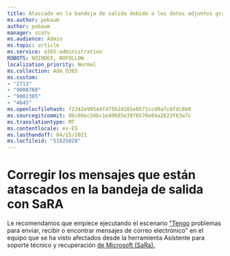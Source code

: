 ```yaml
---
title: Atascado en la bandeja de salida debido a los datos adjuntos grandes
ms.author: pebaum
author: pebaum
manager: scotv
ms.audience: Admin
ms.topic: article
ms.service: o365-administration
ROBOTS: NOINDEX, NOFOLLOW
localization_priority: Normal
ms.collection: Adm_O365
ms.custom:
- "2713"
- "9000768"
- "9002385"
- "4645"
ms.openlocfilehash: f2342e99544f475b24181e0571ccd0a7c6fdc8b0
ms.sourcegitcommit: 8bc60ec34bc1e40685e3976576e04a2623f63a7c
ms.translationtype: MT
ms.contentlocale: es-ES
ms.lasthandoff: 04/15/2021
ms.locfileid: "51825028"
---
```

# <a name="fix-messages-that-are-stuck-in-the-outbox-with-sara"></a>Corregir los mensajes que están atascados en la bandeja de salida con SaRA

Le recomendamos que empiece ejecutando el escenario ["Tengo](https://aka.ms/SaRA-OutlookSendReceive) problemas para enviar, recibir o encontrar mensajes de correo electrónico" en el equipo que se ha visto afectados desde la herramienta Asistente para soporte técnico y recuperación [de Microsoft (SaRa).](https://diagnostics.office.com/#/)
